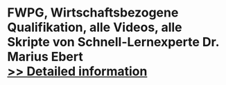 # FWPG, Wirtschaftsbezogene Qualifikation, alle Videos, alle Skripte von Schnell-Lernexperte Dr. Marius Ebert<br />[>> Detailed information](https://secure.shareit.com/shareit/product.html?productid=300646483&affiliateid=200057808)